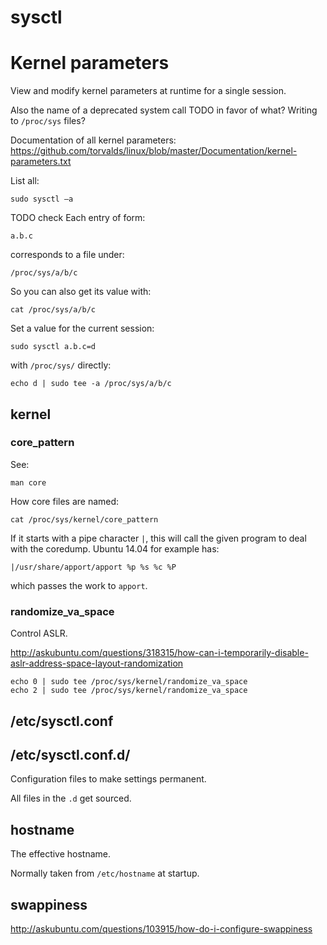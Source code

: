 # sysctl

# Kernel parameters

View and modify kernel parameters at runtime for a single session.

Also the name of a deprecated system call TODO in favor of what? Writing to `/proc/sys` files?

Documentation of all kernel parameters: <https://github.com/torvalds/linux/blob/master/Documentation/kernel-parameters.txt>

List all:

    sudo sysctl –a

TODO check Each entry of form:

    a.b.c

corresponds to a file under:

    /proc/sys/a/b/c

So you can also get its value with:

    cat /proc/sys/a/b/c

Set a value for the current session:

    sudo sysctl a.b.c=d

with `/proc/sys/` directly:

    echo d | sudo tee -a /proc/sys/a/b/c

## kernel

### core_pattern

See:

    man core

How core files are named:

    cat /proc/sys/kernel/core_pattern

If it starts with a pipe character `|`, this will call the given program to deal with the coredump. Ubuntu 14.04 for example has:

    |/usr/share/apport/apport %p %s %c %P

which passes the work to `apport`.

### randomize_va_space

Control ASLR.

<http://askubuntu.com/questions/318315/how-can-i-temporarily-disable-aslr-address-space-layout-randomization>

    echo 0 | sudo tee /proc/sys/kernel/randomize_va_space
    echo 2 | sudo tee /proc/sys/kernel/randomize_va_space

## /etc/sysctl.conf

## /etc/sysctl.conf.d/

Configuration files to make settings permanent.

All files in the `.d` get sourced.

## hostname

The effective hostname.

Normally taken from `/etc/hostname` at startup.

## swappiness

<http://askubuntu.com/questions/103915/how-do-i-configure-swappiness>
